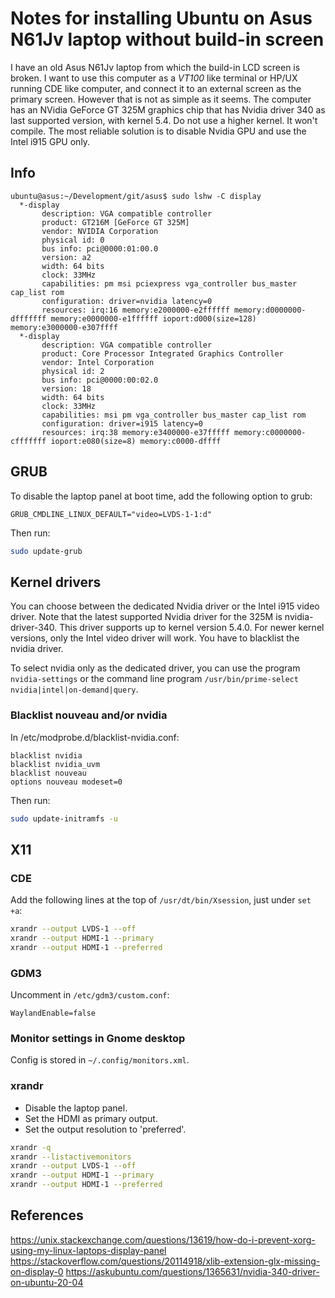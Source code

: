 # Notes for installing Ubuntu on Asus N61Jv laptop without build-in screen

I have an old Asus N61Jv laptop from which the build-in LCD screen is broken. I want to use this 
computer as a _VT100_ like terminal or HP/UX running CDE like computer, and connect it to an external screen as the primary screen. However
that is not as simple as it seems.  The computer has an NVidia GeForce GT 325M graphics chip that has Nvidia driver 340 as 
last supported version, with kernel 5.4. Do not use a higher kernel. It won't compile.
The most reliable solution is to disable Nvidia GPU and use the Intel i915 GPU only.

## Info

```
ubuntu@asus:~/Development/git/asus$ sudo lshw -C display
  *-display                 
       description: VGA compatible controller
       product: GT216M [GeForce GT 325M]
       vendor: NVIDIA Corporation
       physical id: 0
       bus info: pci@0000:01:00.0
       version: a2
       width: 64 bits
       clock: 33MHz
       capabilities: pm msi pciexpress vga_controller bus_master cap_list rom
       configuration: driver=nvidia latency=0
       resources: irq:16 memory:e2000000-e2ffffff memory:d0000000-dfffffff memory:e0000000-e1ffffff ioport:d000(size=128) memory:e3000000-e307ffff
  *-display
       description: VGA compatible controller
       product: Core Processor Integrated Graphics Controller
       vendor: Intel Corporation
       physical id: 2
       bus info: pci@0000:00:02.0
       version: 18
       width: 64 bits
       clock: 33MHz
       capabilities: msi pm vga_controller bus_master cap_list rom
       configuration: driver=i915 latency=0
       resources: irq:38 memory:e3400000-e37fffff memory:c0000000-cfffffff ioport:e080(size=8) memory:c0000-dffff
```
## GRUB

To disable the laptop panel at boot time, add the following option to grub:
```
GRUB_CMDLINE_LINUX_DEFAULT="video=LVDS-1-1:d"
```
Then run:
```sh
sudo update-grub
```

## Kernel drivers

You can choose between the dedicated Nvidia driver or the Intel i915 video driver. Note that the latest 
supported Nvidia driver for the 325M is nvidia-driver-340. This driver supports up to kernel version 5.4.0. 
For newer kernel versions, only the Intel video driver will work. You have to blacklist the nvidia driver.

To select nvidia only as the dedicated driver, you can use the program `nvidia-settings` or the command
line program `/usr/bin/prime-select nvidia|intel|on-demand|query`.

### Blacklist nouveau and/or nvidia

In /etc/modprobe.d/blacklist-nvidia.conf:

```
blacklist nvidia
blacklist nvidia_uvm
blacklist nouveau
options nouveau modeset=0

```
Then run:

```sh
sudo update-initramfs -u
```

## X11

### CDE

Add the following lines at the top of `/usr/dt/bin/Xsession`, just under `set +a`:
```sh
xrandr --output LVDS-1 --off
xrandr --output HDMI-1 --primary
xrandr --output HDMI-1 --preferred
```


### GDM3

Uncomment in `/etc/gdm3/custom.conf`:

```
WaylandEnable=false
```


### Monitor settings in Gnome desktop

Config is stored in `~/.config/monitors.xml`.

### xrandr

- Disable the laptop panel.
- Set the HDMI as primary output.
- Set the output resolution to 'preferred'.

```sh
xrandr -q
xrandr --listactivemonitors 
xrandr --output LVDS-1 --off
xrandr --output HDMI-1 --primary
xrandr --output HDMI-1 --preferred
```

## References

https://unix.stackexchange.com/questions/13619/how-do-i-prevent-xorg-using-my-linux-laptops-display-panel
https://stackoverflow.com/questions/20114918/xlib-extension-glx-missing-on-display-0
https://askubuntu.com/questions/1365631/nvidia-340-driver-on-ubuntu-20-04
